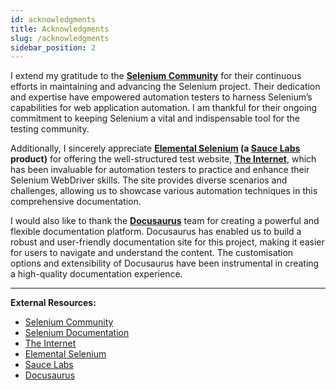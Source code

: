 ```yaml
---
id: acknowledgments
title: Acknowledgments
slug: /acknowledgments
sidebar_position: 2
---
```


I extend my gratitude to the **[Selenium Community](https://www.selenium.dev/)** for their continuous efforts in maintaining and advancing the Selenium project. Their dedication and expertise have empowered automation testers to harness Selenium’s capabilities for web application automation. I am thankful for their ongoing commitment to keeping Selenium a vital and indispensable tool for the testing community.

Additionally, I sincerely appreciate **[Elemental Selenium](https://elementalselenium.com/) (a [Sauce Labs](https://saucelabs.com/) product)** for offering the well-structured test website, **[The Internet](https://the-internet.herokuapp.com/)**, which has been invaluable for automation testers to practice and enhance their Selenium WebDriver skills. The site provides diverse scenarios and challenges, allowing us to showcase various automation techniques in this comprehensive documentation.

I would also like to thank the **[Docusaurus](https://docusaurus.io/)** team for creating a powerful and flexible documentation platform. Docusaurus has enabled us to build a robust and user-friendly documentation site for this project, making it easier for users to navigate and understand the content. The customisation options and extensibility of Docusaurus have been instrumental in creating a high-quality documentation experience.

---

**External Resources:**

- [Selenium Community](https://www.selenium.dev/)
- [Selenium Documentation](https://www.selenium.dev/documentation/)
- [The Internet](https://the-internet.herokuapp.com/)
- [Elemental Selenium](https://elementalselenium.com/)
- [Sauce Labs](https://saucelabs.com/)
- [Docusaurus](https://docusaurus.io/)
